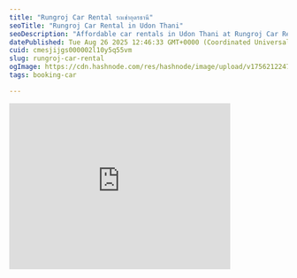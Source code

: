 ```yaml
---
title: "Rungroj Car Rental รถเช่าอุดรธานี"
seoTitle: "Rungroj Car Rental in Udon Thani"
seoDescription: "Affordable car rentals in Udon Thani at Rungroj Car Rental. Convenient location with a wide selection of vehicles. Book now!"
datePublished: Tue Aug 26 2025 12:46:33 GMT+0000 (Coordinated Universal Time)
cuid: cmesjijgs000002l10y5q55vm
slug: rungroj-car-rental
ogImage: https://cdn.hashnode.com/res/hashnode/image/upload/v1756212247470/41e23372-3963-4e6e-b382-784a062be658.jpeg
tags: booking-car

---
```




<iframe src="https://www.google.com/maps/embed?pb=!1m18!1m12!1m3!1d190.56170029077666!2d102.77433825799754!3d17.38702056686115!2m3!1f0!2f0!3f0!3m2!1i1024!2i768!4f13.1!3m3!1m2!1s0xa9a4acbcf9dab67b%3A0x5a1e28a9e45e0456!2zUnVuZ3JvaiBDYXIgUmVudGFsIOC4o-C4luC5gOC4iuC5iOC4suC4reC4uOC4lOC4o-C4mOC4suC4meC4tQ!5e1!3m2!1sth!2sth!4v1756209202490!5m2!1sth!2sth" width="400" height="300" style="border:0"></iframe>